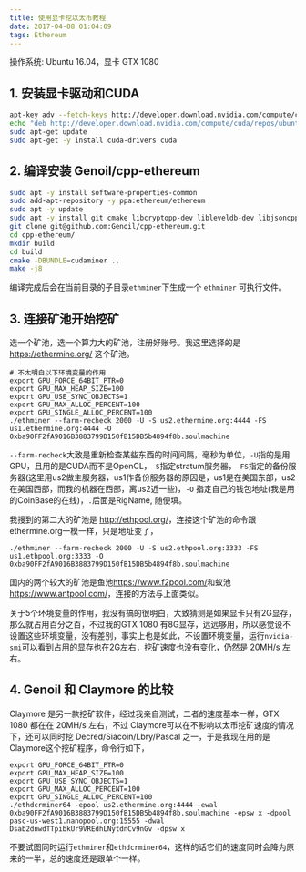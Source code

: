 ```yaml
---
title: 使用显卡挖以太币教程
date: 2017-04-08 01:04:09
tags: Ethereum
---
```

操作系统: Ubuntu 16.04，显卡 GTX 1080

## 1. 安装显卡驱动和CUDA

```bash
apt-key adv --fetch-keys http://developer.download.nvidia.com/compute/cuda/repos/ubuntu1604/x86_64/7fa2af80.pub
echo "deb http://developer.download.nvidia.com/compute/cuda/repos/ubuntu1604/x86_64 /" | sudo tee /etc/apt/sources.list.d/cuda.list
sudo apt-get update
sudo apt-get -y install cuda-drivers cuda
```

## 2. 编译安装 Genoil/cpp-ethereum

```bash
sudo apt -y install software-properties-common
sudo add-apt-repository -y ppa:ethereum/ethereum
sudo apt -y update
sudo apt -y install git cmake libcryptopp-dev libleveldb-dev libjsoncpp-dev libjsonrpccpp-dev libboost-all-dev libgmp-dev libreadline-dev libcurl4-gnutls-dev ocl-icd-libopencl1 opencl-headers mesa-common-dev libmicrohttpd-dev build-essential
git clone git@github.com:Genoil/cpp-ethereum.git
cd cpp-ethereum/
mkdir build
cd build
cmake -DBUNDLE=cudaminer ..
make -j8
```

编译完成后会在当前目录的子目录`ethminer`下生成一个 `ethminer` 可执行文件。

<!-- more -->

## 3. 连接矿池开始挖矿

选一个矿池，选一个算力大的矿池，注册好账号。我这里选择的是 <https://ethermine.org/> 这个矿池。

    # 不太明白以下环境变量的作用
    export GPU_FORCE_64BIT_PTR=0
    export GPU_MAX_HEAP_SIZE=100
    export GPU_USE_SYNC_OBJECTS=1
    export GPU_MAX_ALLOC_PERCENT=100
    export GPU_SINGLE_ALLOC_PERCENT=100
    ./ethminer --farm-recheck 2000 -U -S us2.ethermine.org:4444 -FS us1.ethermine.org:4444 -O 0xba90FF2fA9016B3883799D150fB15DB5b4894f8b.soulmachine

`--farm-recheck`大致是重新检查某些东西的时间间隔，毫秒为单位，`-U`指的是用GPU，且用的是CUDA而不是OpenCL，`-S`指定stratum服务器，`-FS`指定的备份服务器(这里用us2做主服务器，us1作备份服务器的原因是，us1是在美国东部，us2在美国西部，而我的机器在西部，离us2近一些)，`-O` 指定自己的钱包地址(我是用的CoinBase的在线)，`.`后面是RigName, 随便填。

我搜到的第二大的矿池是 <http://ethpool.org/>，连接这个矿池的命令跟ethermine.org一模一样，只是地址变了，

    ./ethminer --farm-recheck 2000 -U -S us2.ethpool.org:3333 -FS us1.ethpool.org:3333 -O 0xba90FF2fA9016B3883799D150fB15DB5b4894f8b.soulmachine

国内的两个较大的矿池是鱼池<https://www.f2pool.com/>和蚁池<https://www.antpool.com/>，连接的方法与上面类似。

关于5个环境变量的作用，我没有搞的很明白，大致猜测是如果显卡只有2G显存，那么就占用百分之百，不过我的GTX 1080 有8G显存，远远够用，所以感觉设不设置这些环境变量，没有差别，事实上也是如此，不设置环境变量，运行`nvidia-smi`可以看到占用的显存也在2G左右，挖矿速度也没有变化，仍然是 20MH/s 左右。

## 4. Genoil 和 Claymore 的比较

Claymore 是另一款挖矿软件，经过我亲自测试，二者的速度基本一样，GTX 1080 都在在 20MH/s 左右，不过 Claymore可以在不影响以太币挖矿速度的情况下，还可以同时挖 Decred/Siacoin/Lbry/Pascal 之一，于是我现在用的是 Claymore这个挖矿程序，命令行如下，

    export GPU_FORCE_64BIT_PTR=0
    export GPU_MAX_HEAP_SIZE=100
    export GPU_USE_SYNC_OBJECTS=1
    export GPU_MAX_ALLOC_PERCENT=100
    export GPU_SINGLE_ALLOC_PERCENT=100
    ./ethdcrminer64 -epool us2.ethermine.org:4444 -ewal 0xba90FF2fA9016B3883799D150fB15DB5b4894f8b.soulmachine -epsw x -dpool pasc-us-west1.nanopool.org:15555 -dwal Dsab2dnwdTTpibkUr9VREdhLNytdnCv9nGv -dpsw x

不要试图同时运行`ethminer`和`ethdcrminer64`，这样的话它们的速度同时会降为原来的一半，总的速度还是跟单个一样。
